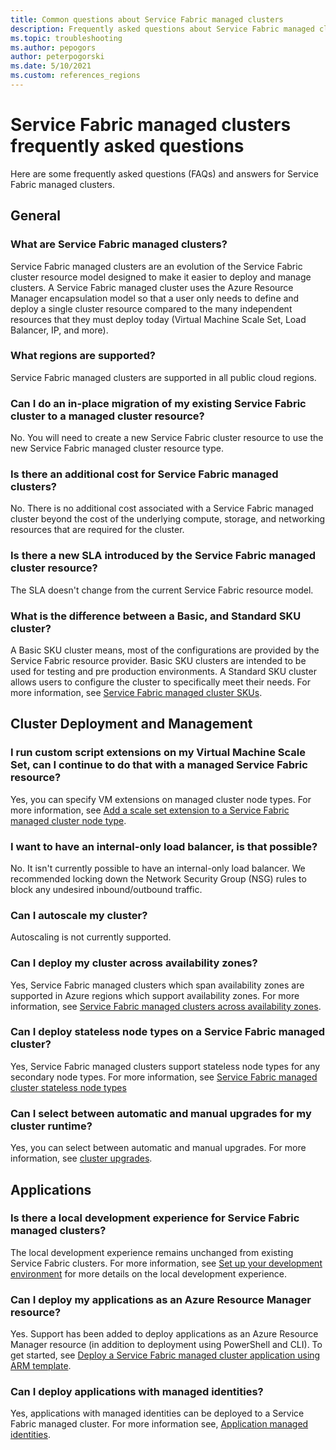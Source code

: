 ```yaml
---
title: Common questions about Service Fabric managed clusters 
description: Frequently asked questions about Service Fabric managed clusters, including capabilities, use cases, and common scenarios.
ms.topic: troubleshooting
ms.author: pepogors
author: peterpogorski
ms.date: 5/10/2021
ms.custom: references_regions
---
```


# Service Fabric managed clusters frequently asked questions

Here are some frequently asked questions (FAQs) and answers for Service Fabric managed clusters.

## General

### What are Service Fabric managed clusters?

Service Fabric managed clusters are an evolution of the Service Fabric cluster resource model designed to make it easier to deploy and manage clusters. A Service Fabric managed cluster uses the Azure Resource Manager encapsulation model so that a user only needs to define and deploy a single cluster resource compared to the many independent resources that they must deploy today (Virtual Machine Scale Set, Load Balancer, IP, and more).

### What regions are supported?

Service Fabric managed clusters are supported in all public cloud regions.

### Can I do an in-place migration of my existing Service Fabric cluster to a managed cluster resource?

No. You will need to create a new Service Fabric cluster resource to use the new Service Fabric managed cluster resource type.

### Is there an additional cost for Service Fabric managed clusters?

No. There is no additional cost associated with a Service Fabric managed cluster beyond the cost of the underlying compute, storage, and networking resources that are required for the cluster.

### Is there a new SLA introduced by the Service Fabric managed cluster resource?

The SLA doesn't change from the current Service Fabric resource model.

### What is the difference between a Basic, and Standard SKU cluster?

A Basic SKU cluster means, most of the configurations are provided by the Service Fabric resource provider. Basic SKU clusters are intended to be used for testing and pre production environments. A Standard SKU cluster allows users to configure the cluster to specifically meet their needs. For more information, see [Service Fabric managed cluster SKUs](./overview-managed-cluster.md#service-fabric-managed-cluster-skus).

## Cluster Deployment and Management

### I run custom script extensions on my Virtual Machine Scale Set, can I continue to do that with a managed Service Fabric resource?

Yes, you can specify VM extensions on managed cluster node types. For more information, see [Add a scale set extension to a Service Fabric managed cluster node type](how-to-managed-cluster-vmss-extension.md).

### I want to have an internal-only load balancer, is that possible?

No. It isn't currently possible to have an internal-only load balancer. We recommended locking down the Network Security Group (NSG) rules to block any undesired inbound/outbound traffic.

### Can I autoscale my cluster?

Autoscaling is not currently supported.

### Can I deploy my cluster across availability zones?

Yes, Service Fabric managed clusters which span availability zones are supported in Azure regions which support availability zones. For more information, see [Service Fabric managed clusters across availability zones](.\service-fabric-cross-availability-zones.md).

### Can I deploy stateless node types on a Service Fabric managed cluster? 

Yes, Service Fabric managed clusters support stateless node types for any secondary node types. For more information, see [Service Fabric managed cluster stateless node types](./how-to-managed-cluster-stateless-node-type.md)

### Can I select between automatic and manual upgrades for my cluster runtime?

Yes, you can select between automatic and manual upgrades. For more information, see [cluster upgrades](./service-fabric-cluster-upgrade.md).

## Applications

### Is there a local development experience for Service Fabric managed clusters?

The local development experience remains unchanged from existing Service Fabric clusters. For more information, see [Set up your development environment](./service-fabric-get-started.md) for more details on the local development experience.

### Can I deploy my applications as an Azure Resource Manager resource?

Yes. Support has been added to deploy applications as an Azure Resource Manager resource (in addition to deployment using PowerShell and CLI). To get started, see [Deploy a Service Fabric managed cluster application using ARM template](how-to-managed-cluster-app-deployment-template.md).

### Can I deploy applications with managed identities?

 Yes, applications with managed identities can be deployed to a Service Fabric managed cluster. For more information see, [Application managed identities](.\concepts-managed-identity.md).